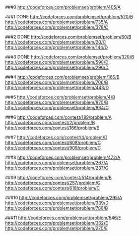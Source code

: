 ###0
http://codeforces.com/problemset/problem/405/A

###1 DONE
http://codeforces.com/problemset/problem/520/B
http://codeforces.com/problemset/problem/735/A
http://codeforces.com/problemset/problem/378/C

###2 DONE
http://codeforces.com/problemset/problem/60/B
http://codeforces.com/problemset/problem/20/C
http://codeforces.com/problemset/problem/144/D

###3 DONE
http://codeforces.com/problemset/problem/320/B
http://codeforces.com/problemset/problem/598/D
http://codeforces.com/problemset/problem/296/D

###4
http://codeforces.com/problemset/problem/165/B
http://codeforces.com/problemset/problem/706/B
http://codeforces.com/problemset/problem/448/D

###5
http://codeforces.com/problemset/problem/4/B
http://codeforces.com/problemset/problem/870/B
http://codeforces.com/problemset/problem/864/C

###6
http://codeforces.com/contest/189/problem/A
http://codeforces.com/contest/2/problem/B
http://codeforces.com/contest/166/problem/E

###7
http://codeforces.com/contest/4/problem/D
http://codeforces.com/contest/608/problem/C
http://codeforces.com/contest/909/problem/C

###8
http://codeforces.com/problemset/problem/472/A
http://codeforces.com/problemset/problem/267/A
http://codeforces.com/problemset/problem/237/C

###9
http://codeforces.com/contest/514/problem/B
http://codeforces.com/contest/257/problem/C
http://codeforces.com/contest/618/problem/C

###10
http://codeforces.com/problemset/problem/295/A
http://codeforces.com/problemset/problem/339/D
http://codeforces.com/problemset/problem/786/B

###11
http://codeforces.com/problemset/problem/546/E
http://codeforces.com/problemset/problem/362/E
http://codeforces.com/problemset/problem/270/E
